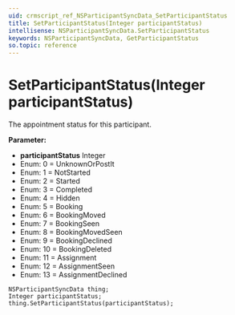 ```yaml
---
uid: crmscript_ref_NSParticipantSyncData_SetParticipantStatus
title: SetParticipantStatus(Integer participantStatus)
intellisense: NSParticipantSyncData.SetParticipantStatus
keywords: NSParticipantSyncData, GetParticipantStatus
so.topic: reference
---
```


# SetParticipantStatus(Integer participantStatus)

The appointment status for this participant.

**Parameter:** 
* **participantStatus** Integer
* Enum: 0 = UnknownOrPostIt 
* Enum: 1 = NotStarted 
* Enum: 2 = Started 
* Enum: 3 = Completed 
* Enum: 4 = Hidden 
* Enum: 5 = Booking 
* Enum: 6 = BookingMoved 
* Enum: 7 = BookingSeen 
* Enum: 8 = BookingMovedSeen 
* Enum: 9 = BookingDeclined 
* Enum: 10 = BookingDeleted 
* Enum: 11 = Assignment 
* Enum: 12 = AssignmentSeen 
* Enum: 13 = AssignmentDeclined 

```crmscript
NSParticipantSyncData thing;
Integer participantStatus;
thing.SetParticipantStatus(participantStatus);
```

